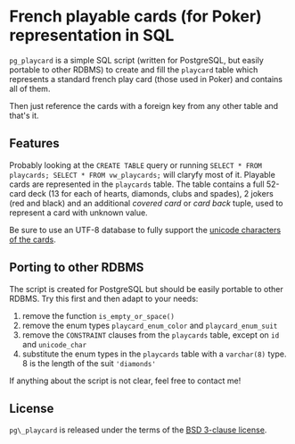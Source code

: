 French playable cards (for Poker) representation in SQL
=======================================================

`pg_playcard` is a simple SQL script (written for PostgreSQL, but easily 
portable to other RDBMS) to create and fill the `playcard` table which 
represents a standard french play card (those used in Poker) and contains all 
of them.

Then just reference the cards with a foreign key from any other table and 
that's it.


Features
--------

Probably looking at the `CREATE TABLE` query or running 
`SELECT * FROM playcards; SELECT * FROM vw_playcards;` will claryfy most of it.
Playable cards are represented in the `playcards` table. The table contains a 
full 52-card deck (13 for each of hearts, diamonds, clubs and spades), 2 jokers 
(red and black) and an additional _covered card_ or _card back_ tuple, used to 
represent a card with unknown value.

Be sure to use an UTF-8 database to fully support the 
[unicode characters of the cards](https://en.wikipedia.org/wiki/Playing_cards_in_Unicode).


Porting to other RDBMS
----------------------

The script is created for PostgreSQL but should be easily portable to other 
RDBMS. Try this first and then adapt to your needs:

1. remove the function `is_empty_or_space()`
2. remove the enum types `playcard_enum_color` and `playcard_enum_suit`
3. remove the `CONSTRAINT` clauses from the `playcards` table, except on `id` 
   and `unicode_char`
4. substitute the enum types in the `playcards` table with a `varchar(8)` type.
   8 is the length of the suit `'diamonds'`


If anything about the script is not clear, feel free to contact me!


License
-------
`pg\_playcard` is released under the terms of the 
[BSD 3-clause license](LICENSE.md).

